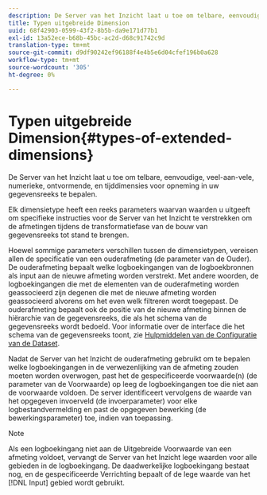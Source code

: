 ```yaml
---
description: De Server van het Inzicht laat u toe om telbare, eenvoudige, veel-aan-vele, numerieke, ontvormende, en tijddimensies voor opneming in uw gegevensreeks te bepalen.
title: Typen uitgebreide Dimension
uuid: 68f42903-0599-43f2-8b5b-da9e171d77b1
exl-id: 13a52ece-b68b-45bc-ac2d-d68c91742c9d
translation-type: tm+mt
source-git-commit: d9df90242ef96188f4e4b5e6d04cfef196b0a628
workflow-type: tm+mt
source-wordcount: '305'
ht-degree: 0%

---
```


# Typen uitgebreide Dimension{#types-of-extended-dimensions}

De Server van het Inzicht laat u toe om telbare, eenvoudige, veel-aan-vele, numerieke, ontvormende, en tijddimensies voor opneming in uw gegevensreeks te bepalen.

Elk dimensietype heeft een reeks parameters waarvan waarden u uitgeeft om specifieke instructies voor de Server van het Inzicht te verstrekken om de afmetingen tijdens de transformatiefase van de bouw van gegevensreeks tot stand te brengen.

Hoewel sommige parameters verschillen tussen de dimensietypen, vereisen allen de specificatie van een ouderafmeting (de parameter van de Ouder). De ouderafmeting bepaalt welke logboekingangen van de logboekbronnen als input aan de nieuwe afmeting worden verstrekt. Met andere woorden, de logboekingangen die met de elementen van de ouderafmeting worden geassocieerd zijn degenen die met de nieuwe afmeting worden geassocieerd alvorens om het even welk filtreren wordt toegepast. De ouderafmeting bepaalt ook de positie van de nieuwe afmeting binnen de hiërarchie van de gegevensreeks, die als het schema van de gegevensreeks wordt bedoeld. Voor informatie over de interface die het schema van de gegevensreeks toont, zie [Hulpmiddelen van de Configuratie van de Dataset](../../../../home/c-dataset-const-proc/c-dataset-config-tools/c-dataset-config-tools.md#concept-6e058b7691834cf79dcfd1573f78d4f5).

Nadat de Server van het Inzicht de ouderafmeting gebruikt om te bepalen welke logboekingangen in de verwezenlijking van de afmeting zouden moeten worden overwogen, past het de gespecificeerde voorwaarde(n) (de parameter van de Voorwaarde) op leeg de logboekingangen toe die niet aan de voorwaarde voldoen. De server identificeert vervolgens de waarde van het opgegeven invoerveld (de invoerparameter) voor elke logbestandvermelding en past de opgegeven bewerking (de bewerkingsparameter) toe, indien van toepassing.

>[!NOTE]
>
>Als een logboekingang niet aan de Uitgebreide Voorwaarde van een afmeting voldoet, vervangt de Server van het Inzicht lege waarden voor alle gebieden in de logboekingang. De daadwerkelijke logboekingang bestaat nog, en de gespecificeerde Verrichting bepaalt of de lege waarde van het [!DNL Input] gebied wordt gebruikt.
